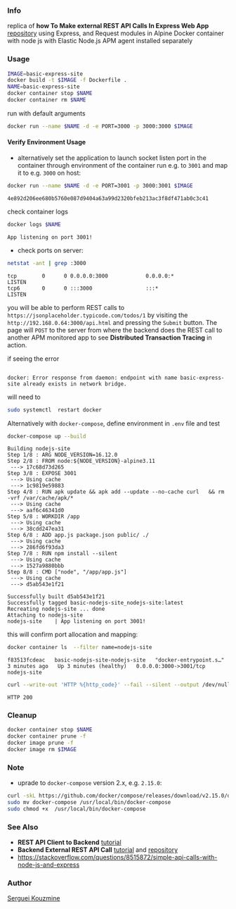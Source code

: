 ### Info

replica of __how To Make external REST API Calls In Express Web App__ [repository](https://github.com/codehandbook/make-api-call-express)
using Express, and Request modules in Alpine Docker container with node js with Elastic Node.js APM agent installed separately

### Usage

```sh
IMAGE=basic-express-site
docker build -t $IMAGE -f Dockerfile .
NAME=basic-express-site
docker container stop $NAME
docker container rm $NAME
```
run with default arguments
```sh
docker run --name $NAME -d -e PORT=3000 -p 3000:3000 $IMAGE
```
#### Verify Environment Usage
* alternatively set the application to launch socket listen port in the container through environment of the container run e.g. to `3001` and map it to e.g. `3000` on host:
```sh
docker run --name $NAME -d -e PORT=3001 -p 3000:3001 $IMAGE
```
```text
4e892d206ee680b5760e087d9404a63a99d2320bfeb213ac3f8df471ab0c3c41
```
check container logs

```sh
docker logs $NAME
```

```text
App listening on port 3001!
```

* check ports on server:
```sh
netstat -ant | grep :3000
```
```text
tcp        0      0 0.0.0.0:3000            0.0.0.0:*               LISTEN
tcp6       0      0 :::3000                 :::*                    LISTEN
```

you will be able to perform REST calls to `https://jsonplaceholder.typicode.com/todos/1` by visiting the `http://192.168.0.64:3000/api.html` and pressing the `Submit` button. The page will `POST` to the server from where the backend does the REST call to another APM monitored app to see __Distributed Transaction Tracing__ in action.


if seeing the error

```text

docker: Error response from daemon: endpoint with name basic-express-site already exists in network bridge.
```

will need to 
```sh
sudo systemctl  restart docker
```
Alternatively with `docker-compose`, define environment in `.env` file and test
```sh
docker-compose up --build
```
```text
Building nodejs-site
Step 1/8 : ARG NODE_VERSION=16.12.0
Step 2/8 : FROM node:${NODE_VERSION}-alpine3.11
 ---> 17c68d73d265
Step 3/8 : EXPOSE 3001
 ---> Using cache
 ---> 1c9819e59883
Step 4/8 : RUN apk update && apk add --update --no-cache curl   && rm -vrf /var/cache/apk/*
 ---> Using cache
 ---> aaf6c46341d0
Step 5/8 : WORKDIR /app
 ---> Using cache
 ---> 38cdd247ea31
Step 6/8 : ADD app.js package.json public/ ./
 ---> Using cache
 ---> 286fd6f93da3
Step 7/8 : RUN npm install --silent
 ---> Using cache
 ---> 1527a9880bbb
Step 8/8 : CMD ["node", "/app/app.js"]
 ---> Using cache
 ---> d5ab543e1f21

Successfully built d5ab543e1f21
Successfully tagged basic-nodejs-site_nodejs-site:latest
Recreating nodejs-site ... done
Attaching to nodejs-site
nodejs-site    | App listening on port 3001!
```

this will confirm port allocation and mapping:
```sh
docker container ls  --filter name=nodejs-site
```
```text
f83513fcdeac   basic-nodejs-site-nodejs-site   "docker-entrypoint.s…"   3 minutes ago   Up 3 minutes (healthy)   0.0.0.0:3000->3001/tcp   nodejs-site
``` 
```sh
curl --write-out 'HTTP %{http_code}' --fail --silent --output /dev/null http://localhost:3000/
```
```text
HTTP 200
```
### Cleanup
```sh
docker container stop $NAME
docker container prune -f
docker image prune -f
docker image rm $IMAGE
```
### Note

* uprade to `docker-compose` version 2.x, e.g. `2.15.0`:
```sh
curl -skL https://github.com/docker/compose/releases/download/v2.15.0/docker-compose-$(uname -s |tr 'L' 'l')-$(uname -m) -o docker-compose
sudo mv docker-compose /usr/local/bin/docker-compose
sudo chmod +x  /usr/local/bin/docker-compose
```

### See Also

  * __REST API Client to Backend__ [tutorial](https://stackabuse.com/building-a-rest-api-with-node-and-express/)
  * __Backend External REST API Call__ [tutorial](https://codehandbook.org/how-to-make-rest-api-calls-in-express-web-app/) and [repository](https://github.com/codehandbook/make-api-call-express)
  * https://stackoverflow.com/questions/8515872/simple-api-calls-with-node-js-and-express

### Author
[Serguei Kouzmine](kouzmine_serguei@yahoo.com)
